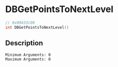 # DBGetPointsToNextLevel
```c
// 0x00433c00
int DBGetPointsToNextLevel()
```
## Description
```
Minimum Arguments: 0
Maximum Arguments: 0
```
